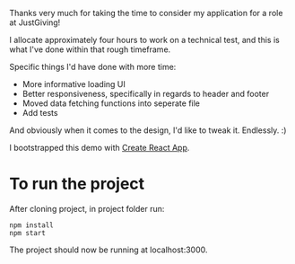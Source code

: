Thanks very much for taking the time to consider my application for a role at JustGiving!

I allocate approximately four hours to work on a technical test, and this is what I've done within that rough timeframe.

Specific things I'd have done with more time:
* More informative loading UI
* Better responsiveness, specifically in regards to header and footer
* Moved data fetching functions into seperate file
* Add tests

And obviously when it comes to the design, I'd like to tweak it. Endlessly. :)

I bootstrapped this demo with [Create React App](https://github.com/facebookincubator/create-react-app).

# To run the project

After cloning project, in project folder run:

```
npm install
npm start
```

The project should now be running at localhost:3000.